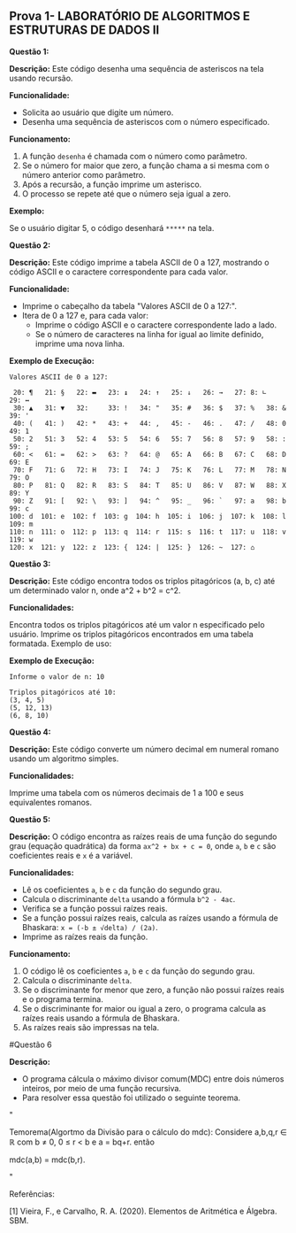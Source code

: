 ## Prova 1- LABORATÓRIO DE ALGORITMOS E ESTRUTURAS DE DADOS II

**Questão 1:**

**Descrição:**
Este código desenha uma sequência de asteriscos na tela usando recursão.

**Funcionalidade:**

* Solicita ao usuário que digite um número.
* Desenha uma sequência de asteriscos com o número especificado.

**Funcionamento:**

1. A função `desenha` é chamada com o número como parâmetro.
2. Se o número for maior que zero, a função chama a si mesma com o número anterior como parâmetro.
3. Após a recursão, a função imprime um asterisco.
4. O processo se repete até que o número seja igual a zero.

**Exemplo:**

Se o usuário digitar 5, o código desenhará `*****` na tela.

**Questão 2:**

**Descrição:**
Este código imprime a tabela ASCII de 0 a 127, mostrando o código ASCII e o caractere correspondente para cada valor.

**Funcionalidade:**

* Imprime o cabeçalho da tabela "Valores ASCII de 0 a 127:".
* Itera de 0 a 127 e, para cada valor:
    * Imprime o código ASCII e o caractere correspondente lado a lado.
    * Se o número de caracteres na linha for igual ao limite definido, imprime uma nova linha.

**Exemplo de Execução:**

```
Valores ASCII de 0 a 127:

 20: ¶   21: §   22: ▬   23: ↨   24: ↑   25: ↓   26: →   27: 8: ∟   29: ↔
 30: ▲   31: ▼   32:     33: !   34: "   35: #   36: $   37: %   38: &   39: '
 40: (   41: )   42: *   43: +   44: ,   45: -   46: .   47: /   48: 0   49: 1
 50: 2   51: 3   52: 4   53: 5   54: 6   55: 7   56: 8   57: 9   58: :   59: ;
 60: <   61: =   62: >   63: ?   64: @   65: A   66: B   67: C   68: D   69: E
 70: F   71: G   72: H   73: I   74: J   75: K   76: L   77: M   78: N   79: O
 80: P   81: Q   82: R   83: S   84: T   85: U   86: V   87: W   88: X   89: Y
 90: Z   91: [   92: \   93: ]   94: ^   95: _   96: `   97: a   98: b   99: c
100: d  101: e  102: f  103: g  104: h  105: i  106: j  107: k  108: l  109: m
110: n  111: o  112: p  113: q  114: r  115: s  116: t  117: u  118: v  119: w
120: x  121: y  122: z  123: {  124: |  125: }  126: ~  127: ⌂

```

**Questão 3:**

**Descrição:**
Este código encontra todos os triplos pitagóricos (a, b, c) até um determinado valor n, onde a^2 + b^2 = c^2.

**Funcionalidades:**

Encontra todos os triplos pitagóricos até um valor n especificado pelo usuário.
Imprime os triplos pitagóricos encontrados em uma tabela formatada.
Exemplo de uso:

**Exemplo de Execução:**

```
Informe o valor de n: 10

Triplos pitagóricos até 10:
(3, 4, 5)
(5, 12, 13)
(6, 8, 10)
```
**Questão 4:**

**Descrição:**
Este código converte um número decimal em numeral romano usando um algoritmo simples.

**Funcionalidades:**

Imprime uma tabela com os números decimais de 1 a 100 e seus equivalentes romanos.

**Questão 5:**

**Descrição:**
O código encontra as raízes reais de uma função do segundo grau (equação quadrática) da forma `ax^2 + bx + c = 0`, onde `a`, `b` e `c` são coeficientes reais e `x` é a variável.

**Funcionalidades:**

* Lê os coeficientes `a`, `b` e `c` da função do segundo grau.
* Calcula o discriminante `delta` usando a fórmula `b^2 - 4ac`.
* Verifica se a função possui raízes reais.
* Se a função possui raízes reais, calcula as raízes usando a fórmula de Bhaskara: `x = (-b ± √delta) / (2a)`.
* Imprime as raízes reais da função.

**Funcionamento:**

1. O código lê os coeficientes `a`, `b` e `c` da função do segundo grau.
2. Calcula o discriminante `delta`.
3. Se o discriminante for menor que zero, a função não possui raízes reais e o programa termina.
4. Se o discriminante for maior ou igual a zero, o programa calcula as raízes reais usando a fórmula de Bhaskara.
5. As raízes reais são impressas na tela.




#Questão 6


**Descrição:**

- O programa cálcula o máximo divisor comum(MDC) entre dois números inteiros, por meio de uma função recursiva.
- Para resolver essa questão foi utilizado o seguinte teorema.

"

Temorema(Algortmo da Divisão para o cálculo do mdc): Considere a,b,q,r ∈ ℝ com b ≠ 0, 0 ≤ r < b e a = bq+r. então

mdc(a,b) = mdc(b,r).

"

Referências:

[1] Vieira, F., e Carvalho, R. A. (2020). Elementos de Aritmética e Álgebra. SBM.



